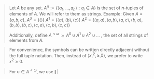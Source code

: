 > Let $A$ be any set.
> $A^n := \{\langle a_1, ..., a_n \rangle: a_i \in A\}$	is the set of $n$-tuples of elements of $A$. We will refer to them as strings.
> Example:
> Given $A = \{a,b,c\}$,
> $A^0 = \{\langle\rangle\}$
> $A^1 = \{\langle a \rangle, \langle b \rangle, \langle c \rangle\}$
> $A^2 = \{\langle a, a \rangle, \langle a, b \rangle, \langle a, c \rangle, \langle b, a \rangle, \langle b, b \rangle, \langle b, c \rangle, \langle c, a \rangle, \langle c, b \rangle, \langle c, c \rangle\}$
>
> Additionally, define
> $A^{\lt\omega} := A^0 \cup A^1 \cup A^2 \cup \ldots$	, the set of all strings of elements from $A$.

>For convenience, the symbols can be written directly adjacent without the full tuple notation. Then, instead of $\langle x, ^2, \ge, 0 \rangle$, we prefer to write $x^2 \ge 0$.

> For $\sigma \in A^{\lt \omega}$, we use $\left\| \right\vert$